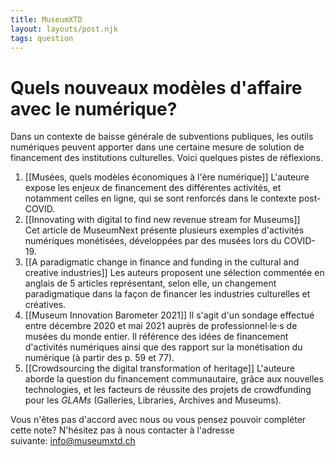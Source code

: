 ```yaml
---
title: MuseumXTD
layout: layouts/post.njk
tags: question
---
```

# Quels nouveaux modèles d'affaire avec le numérique?
Dans un contexte de baisse générale de subventions publiques, les outils numériques peuvent apporter dans une certaine mesure de solution de financement des institutions culturelles. Voici quelques pistes de réflexions. 

1. [[Musées, quels modèles économiques à l'ère numérique]]
   L'auteure expose les enjeux de financement des différentes activités, et notamment celles en ligne, qui se sont renforcés dans le contexte post-COVID.
2. [[Innovating with digital to find new revenue stream for Museums]]    
   Cet article de MuseumNext présente plusieurs exemples d'activités numériques monétisées, développées par des musées lors du COVID-19.    
3. [[A paradigmatic change in finance and funding in the cultural and creative industries]]
   Les auteurs proposent une sélection commentée en anglais de 5 articles représentant, selon elle, un changement paradigmatique dans la façon de financer les industries culturelles et créatives. 
4. [[Museum Innovation Barometer 2021]]
   Il s'agit d'un sondage effectué entre décembre 2020 et mai 2021 auprès de professionnel·le·s de musées du monde entier. Il référence des idées de financement d'activités numériques ainsi que des rapport sur la monétisation du numérique (à partir des p. 59 et 77). 
5. [[Crowdsourcing the digital transformation of heritage]]
   L'auteure aborde la question du financement communautaire, grâce aux nouvelles technologies, et les facteurs de réussite des projets de crowdfunding pour les *GLAMs* (Galleries, Libraries, Archives and Museums).    


 
Vous n'êtes pas d'accord avec nous ou vous pensez pouvoir compléter cette note? N'hésitez pas à nous contacter à l'adresse suivante: [info@museumxtd.ch](mailto:info@museumxtd.ch)
